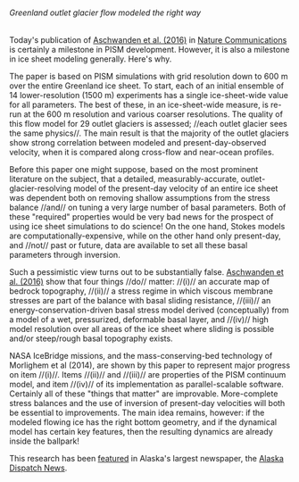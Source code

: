 ###### Greenland outlet glacier flow modeled the right way

Today\'s publication of [Aschwanden et al.
(2016)](http://dx.doi.org/10.1038/ncomms10524) in [Nature
Communications](http://www.nature.com/ncomms/) is certainly a
milestone in PISM development. However, it is also a milestone in ice
sheet modeling generally. Here\'s why.

The paper is based on PISM simulations with grid resolution down to 600
m over the entire Greenland ice sheet. To start, each of an initial
ensemble of 14 lower-resolution (1500 m) experiments has a single
ice-sheet-wide value for all parameters. The best of these, in an
ice-sheet-wide measure, is re-run at the 600 m resolution and various
coarser resolutions. The quality of this flow model for 29 outlet
glaciers is assessed; //each outlet glacier sees the same physics//. The
main result is that the majority of the outlet glaciers show strong
correlation between modeled and present-day-observed velocity, when it
is compared along cross-flow and near-ocean profiles.

Before this paper one might suppose, based on the most prominent
literature on the subject, that a detailed, measurably-accurate,
outlet-glacier-resolving model of the present-day velocity of an entire
ice sheet was dependent both on removing shallow assumptions from the
stress balance //and// on tuning a very large number of basal
parameters. Both of these \"required\" properties would be very bad news
for the prospect of using ice sheet simulations to do science! On the
one hand, Stokes models are computationally-expensive, while on the
other hand only present-day, and //not// past or future, data are
available to set all these basal parameters through inversion.

Such a pessimistic view turns out to be substantially false. [Aschwanden
et al. (2016)](http://dx.doi.org/10.1038/ncomms10524) show
that four things //do// matter: //(i)// an accurate map of bedrock
topography, //(ii)// a stress regime in which viscous membrane stresses
are part of the balance with basal sliding resistance, //(iii)// an
energy-conservation-driven basal stress model derived (conceptually)
from a model of a wet, pressurized, deformable basal layer, and //(iv)//
high model resolution over all areas of the ice sheet where sliding is
possible and/or steep/rough basal topography exists.

NASA IceBridge missions, and the mass-conserving-bed technology of
Morlighem et al (2014), are shown by this paper to represent major
progress on item //(i)//. Items //(ii)// and //(iii)// are properties of
the PISM continuum model, and item //(iv)// of its implementation as
parallel-scalable software. Certainly all of these \"things that
matter\" are improvable. More-complete stress balances and the use of
inversion of present-day velocities will both be essential to
improvements. The main idea remains, however: if the modeled flowing ice
has the right bottom geometry, and if the dynamical model has certain
key features, then the resulting dynamics are already inside the
ballpark!

This research has been
[featured](http://www.adn.com/article/20160203/uaf-researchers-new-model-predicts-flow-greenlands-glaciers)
in Alaska\'s largest newspaper, the [Alaska Dispatch
News](http://www.adn.com/).
